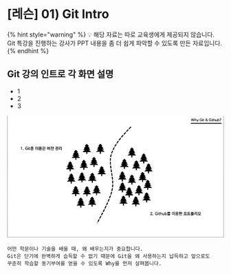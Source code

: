 # \[레슨] 01) Git Intro

{% hint style="warning" %}
💡 해당 자료는 따로 교육생에게 제공되지 않습니다. Git 특강을 진행하는 강사가 PPT 내용을 좀 더 쉽게 파악할 수 있도록 만든 자료입니다.
{% endhint %}

## Git 강의 인트로 각 화면 설명

* 1&#x20;
* 2&#x20;
* 3&#x20;

![](.gitbook/assets/sub/Untitled%201.png)

```
어떤 학문이나 기술을 배울 때, 왜 배우는지가 중요합니다. 
Git은 단기에 완벽하게 습득할 수 없기 때문에 Git을 왜 사용하는지 납득하고 앞으로도 
꾸준히 학습할 동기부여를 얻을 수 있도록 Why를 먼저 살펴봅니다.
```
